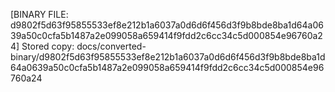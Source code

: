 [BINARY FILE: d9802f5d63f95855533ef8e212b1a6037a0d6d6f456d3f9b8bde8ba1d64a0639a50c0cfa5b1487a2e099058a659414f9fdd2c6cc34c5d000854e96760a24]
Stored copy: docs/converted-binary/d9802f5d63f95855533ef8e212b1a6037a0d6d6f456d3f9b8bde8ba1d64a0639a50c0cfa5b1487a2e099058a659414f9fdd2c6cc34c5d000854e96760a24

